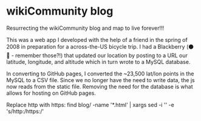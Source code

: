 # wikiCommunity blog 
Resurrecting the wikiCommunity blog and map to live forever!!!

This was a web app I developed with the help of a friend in the spring of 2008 in preparation for a across-the-US bicycle trip. I had a Blackberry (:black_circle: :strawberry: - remember those?!) that updated our location by posting to a URL our latitude, longitude, and altitude which in turn wrote to a MySQL database.  

In converting to GitHub pages, I converted the ~23,500 lat/lon points in the MySQL to a CSV file. Since we no longer have the need to write data, the js now reads from the static file. Removing the need for the database is what allows for hosting on GitHub pages. 

Replace http with https: find blog/ -name '*.html' | xargs sed -i '' -e 's/http\:/https\:/'
